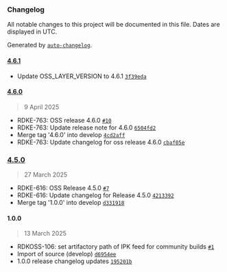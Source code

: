 ### Changelog

All notable changes to this project will be documented in this file. Dates are displayed in UTC.

Generated by [`auto-changelog`](https://github.com/CookPete/auto-changelog).

#### [4.6.1](https://github.com/rdkcentral/meta-oss-reference-release/compare/4.6.0...4.6.1)

- Update OSS_LAYER_VERSION to 4.6.1 [`3f39eda`](https://github.com/rdkcentral/meta-oss-reference-release/commit/3f39eda5a8e0b3ece0d02bbe7ed9c2146934e0ef)

#### [4.6.0](https://github.com/rdkcentral/meta-oss-reference-release/compare/4.5.0...4.6.0)

> 9 April 2025

- RDKE-763:  OSS release 4.6.0 [`#10`](https://github.com/rdkcentral/meta-oss-reference-release/pull/10)
- RDKE-763: Update release note for 4.6.0 [`6504fd2`](https://github.com/rdkcentral/meta-oss-reference-release/commit/6504fd2f070b7155f77a88fb37ade6ff3b338140)
- Merge tag '4.6.0' into develop [`4cd2aff`](https://github.com/rdkcentral/meta-oss-reference-release/commit/4cd2aff9e087bc0e216ad908eaa2778574955905)
- RDKE-763: Update changelog for oss release 4.6.0 [`cbaf05e`](https://github.com/rdkcentral/meta-oss-reference-release/commit/cbaf05e1384cbb5816fc2bf8c37cc420cfc2f4d5)

### [4.5.0](https://github.com/rdkcentral/meta-oss-reference-release/compare/1.0.0...4.5.0)

> 27 March 2025

- RDKE-616: OSS Release 4.5.0 [`#7`](https://github.com/rdkcentral/meta-oss-reference-release/pull/7)
- RDKE-616: Update changelog for Release 4.5.0 [`4213392`](https://github.com/rdkcentral/meta-oss-reference-release/commit/42133925a5b547919b274a09f39b018ad9aeb8bb)
- Merge tag '1.0.0' into develop [`d331918`](https://github.com/rdkcentral/meta-oss-reference-release/commit/d331918798e73e3320de0e9109af4fcd673bafbe)

#### 1.0.0

> 13 March 2025

- RDKOSS-106: set artifactory path of IPK feed for community builds  [`#1`](https://github.com/rdkcentral/meta-oss-reference-release/pull/1)
- Import of source (develop) [`d6954ee`](https://github.com/rdkcentral/meta-oss-reference-release/commit/d6954ee9eeb9c711e76ff6932d6cdb0e28ba1111)
- 1.0.0 release changelog updates [`195201b`](https://github.com/rdkcentral/meta-oss-reference-release/commit/195201bc14ff1b40248f91c306e1e59c2671e3d7)
